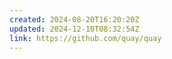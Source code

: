 ```yaml
---
created: 2024-08-20T16:20:20Z
updated: 2024-12-10T08:32:54Z
link: https://github.com/quay/quay
---
```

